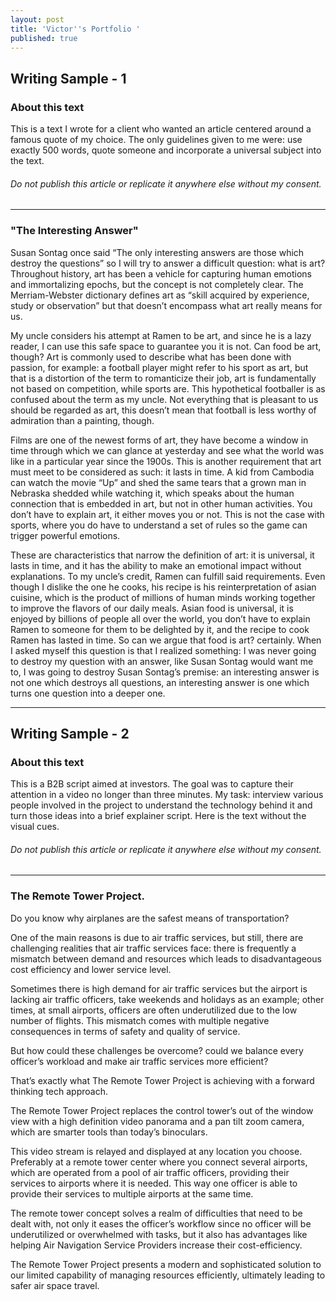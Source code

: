 ```yaml
---
layout: post
title: 'Victor''s Portfolio '
published: true
---
```


## Writing Sample - 1

### About this text 
This is a text I wrote for a client who wanted an article centered around a famous quote of my choice. The only guidelines given to me were: use exactly 500 words, quote someone and incorporate a universal subject into the text. 

###### Do not publish this article or replicate it anywhere else without my consent. 

---

### "The Interesting Answer" 

Susan Sontag once said “The only interesting answers are those which destroy the questions” so I will try to answer a difficult question: what is art? Throughout history, art has been a vehicle for capturing human emotions and immortalizing epochs, but the concept is not completely clear. The Merriam-Webster dictionary defines art as “skill acquired by experience, study or observation” but that doesn’t encompass what art really means for us.

My uncle considers his attempt at Ramen to be art, and since he is a lazy reader, I can use this safe space to guarantee you it is not. Can food be art, though? Art is commonly used to describe what has been done with passion, for example: a football player might refer to his sport as art, but that is a distortion of the term to romanticize their job, art is fundamentally not based on competition, while sports are. This hypothetical footballer is as confused about the term as my uncle. Not everything that is pleasant to us should be regarded as art, this doesn’t mean that football is less worthy of admiration than a painting, though.

Films are one of the newest forms of art, they have become a window in time through which we can glance at yesterday and see what the world was like in a particular year since the 1900s. This is another requirement that art must meet to be considered as such: it lasts in time. A kid from Cambodia can watch the movie “Up” and shed the same tears that a grown man in Nebraska shedded while watching it, which speaks about the human connection that is embedded in art, but not in other human activities. You don’t have to explain art, it either moves you or not. This is not the case with sports, where you do have to understand a set of rules so the game can trigger powerful emotions.

 These are characteristics that narrow the definition of art: it is universal, it lasts in time, and it has the ability to make an emotional impact without explanations. To my uncle’s credit, Ramen can fulfill said requirements. Even though I dislike the one he cooks, his recipe is his reinterpretation of asian cuisine, which is the product of millions of human minds working together to improve the flavors of our daily meals. Asian food is universal, it is enjoyed by billions of people all over the world, you don’t have to explain Ramen to someone for them to be delighted by it, and  the recipe to cook Ramen has lasted in time. So can we argue that food is art? certainly. When I asked myself this question is that I realized something: I was never going to destroy my question with an answer, like Susan Sontag would want me to, I was going to destroy Susan Sontag’s premise: an interesting answer is not one which destroys all questions, an interesting answer is one which turns one question into a deeper one.

---


## Writing Sample - 2

### About this text 
This is a B2B script aimed at investors. The goal was to capture their attention in a video no longer than three minutes. My task: interview various people involved in the project to understand the technology behind it and turn those ideas into a brief explainer script. Here is the text without the visual cues. 

###### Do not publish this article or replicate it anywhere else without my consent. 

---

### The Remote Tower Project. 

Do you know why airplanes are the safest means of transportation? 

One of the main reasons is due to air traffic services, but still, there are challenging realities that air traffic services face: there is frequently a mismatch between demand and resources which leads to disadvantageous cost efficiency and lower service level. 

Sometimes there is high demand for air traffic services but the airport is lacking air traffic officers, take weekends and holidays as an example; other times, at small airports, officers are often underutilized due to the low number of flights. This mismatch comes with multiple negative consequences in terms of safety and quality of service. 

But how could these challenges be overcome? could we balance every officer’s workload and make air traffic services more efficient?

That’s exactly what The Remote Tower Project is achieving with a forward thinking tech approach. 

The Remote Tower Project replaces the control tower’s out of the window view with a high definition video panorama and a pan tilt zoom camera, which are smarter tools than today’s binoculars. 

This video stream is relayed and displayed at any location you choose. Preferably at a remote tower center where you connect several airports, which are operated from a pool of air traffic officers, providing their services to airports where it is needed. This way one officer is able to provide their services to multiple airports at the same time. 

The remote tower concept solves a realm of difficulties that need to be dealt with, not only it eases the officer’s workflow since no officer will be underutilized or overwhelmed with tasks, but it also has advantages like helping Air Navigation Service Providers increase their cost-efficiency. 

The Remote Tower Project presents a modern and sophisticated solution to our limited capability of managing resources efficiently, ultimately leading to safer air space travel.  




